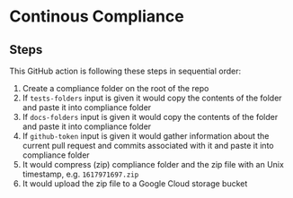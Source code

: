 # Continous Compliance

## Steps

This GitHub action is following these steps in sequential order:

1. Create a compliance folder on the root of the repo
2. If `tests-folders` input is given it would copy the contents of the folder and paste it into compliance folder
3. If `docs-folders` input is given it would copy the contents of the folder and paste it into compliance folder
4. If `github-token` input is given it would gather information about the current pull request and commits associated with it and paste it into compliance folder
5. It would compress (zip) compliance folder and the zip file with an Unix timestamp, e.g. `1617971697.zip`
6. It would upload the zip file to a Google Cloud storage bucket
